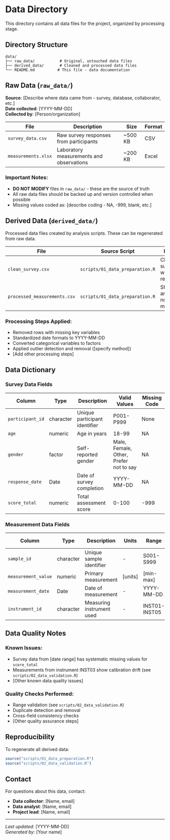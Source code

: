 # Data Directory

This directory contains all data files for the project, organized by processing stage.

## Directory Structure

```
data/
├── raw_data/           # Original, untouched data files
├── derived_data/       # Cleaned and processed data files
└── README.md          # This file - data documentation
```

## Raw Data (`raw_data/`)

**Source**: [Describe where data came from - survey, database, collaborator, etc.]  
**Date collected**: [YYYY-MM-DD]  
**Collected by**: [Person/organization]

| File | Description | Size | Format |
|------|-------------|------|---------|
| `survey_data.csv` | Raw survey responses from participants | ~500 KB | CSV |
| `measurements.xlsx` | Laboratory measurements and observations | ~200 KB | Excel |

### Important Notes:
- **DO NOT MODIFY** files in `raw_data/` - these are the source of truth
- All raw data files should be backed up and version controlled when possible
- Missing values coded as: [describe coding - NA, -999, blank, etc.]

## Derived Data (`derived_data/`)

Processed data files created by analysis scripts. These can be regenerated from raw data.

| File | Source Script | Description | Created |
|------|---------------|-------------|---------|
| `clean_survey.csv` | `scripts/01_data_preparation.R` | Cleaned survey data with outliers removed | [Date] |
| `processed_measurements.csv` | `scripts/01_data_preparation.R` | Standardized and normalized measurements | [Date] |

### Processing Steps Applied:
- Removed rows with missing key variables
- Standardized date formats to YYYY-MM-DD
- Converted categorical variables to factors
- Applied outlier detection and removal ([specify method])
- [Add other processing steps]

## Data Dictionary

### Survey Data Fields
| Column | Type | Description | Valid Values | Missing Code |
|--------|------|-------------|--------------|--------------|
| `participant_id` | character | Unique participant identifier | P001-P999 | None |
| `age` | numeric | Age in years | 18-99 | NA |
| `gender` | factor | Self-reported gender | Male, Female, Other, Prefer not to say | NA |
| `response_date` | Date | Date of survey completion | YYYY-MM-DD | NA |
| `score_total` | numeric | Total assessment score | 0-100 | -999 |

### Measurement Data Fields
| Column | Type | Description | Units | Range | Missing Code |
|--------|------|-------------|-------|-------|--------------|
| `sample_id` | character | Unique sample identifier | - | S001-S999 | None |
| `measurement_value` | numeric | Primary measurement | [units] | [min-max] | NA |
| `measurement_date` | Date | Date of measurement | - | YYYY-MM-DD | NA |
| `instrument_id` | character | Measuring instrument used | - | INST01-INST05 | NA |

## Data Quality Notes

### Known Issues:
- Survey data from [date range] has systematic missing values for `score_total`
- Measurements from instrument INST03 show calibration drift (see `scripts/02_data_validation.R`)
- [Other known data quality issues]

### Quality Checks Performed:
- Range validation (see `scripts/02_data_validation.R`)
- Duplicate detection and removal
- Cross-field consistency checks
- [Other quality assurance steps]

## Reproducibility

To regenerate all derived data:
```r
source("scripts/01_data_preparation.R")
source("scripts/02_data_validation.R")
```

## Contact

For questions about this data, contact:
- **Data collector**: [Name, email]
- **Data analyst**: [Name, email]
- **Project lead**: [Name, email]

---
*Last updated*: [YYYY-MM-DD]  
*Generated by*: [Your name]